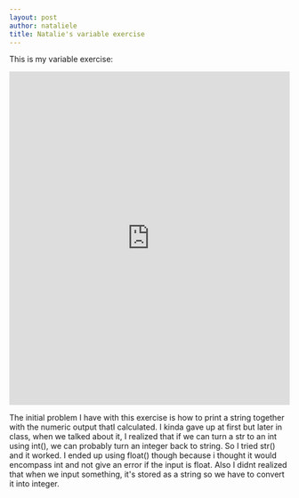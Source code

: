 ```yaml
---
layout: post
author: nataliele
title: Natalie's variable exercise
---
```

This is my variable exercise:

<iframe src="https://trinket.io/embed/python/2a709a35f8" width="100%" height="600" frameborder="0" marginwidth="0" marginheight="0" allowfullscreen></iframe>

The initial problem I have with this exercise is how to print a string together with the numeric output thatI calculated. I kinda gave up at first but later in class, when we talked about it, I realized that if we can turn a str to an int using int(), we can probably turn an integer back to string. So I tried str() and it worked. I ended up using float() though because i thought it would encompass int and not give an error if the input is float. Also I didnt realized that when we input something, it's stored as a string so we have to convert it into integer.
